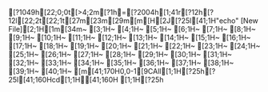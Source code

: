 [?1049h[22;0;0t[>4;2m[?1h=[?2004h[1;41r[?12h[?12l[22;2t[22;1t[27m[23m[29m[m[H[2J[?25l[41;1H"echo" [New File][2;1H[1m[34m~                                                                                                                                                                                          [3;1H~                                                                                                                                                                                          [4;1H~                                                                                                                                                                                          [5;1H~                                                                                                                                                                                          [6;1H~                                                                                                                                                                                          [7;1H~                                                                                                                                                                                          [8;1H~                                                                                                                                                                                          [9;1H~                                                                                                                                                                                          [10;1H~                                                                                                                                                                                          [11;1H~                                                                                                                                                                                          [12;1H~                                                                                                                                                                                          [13;1H~                                                                                                                                                                                          [14;1H~                                                                                                                                                                                          [15;1H~                                                                                                                                                                                          [16;1H~                                                                                                                                                                                          [17;1H~                                                                                                                                                                                          [18;1H~                                                                                                                                                                                          [19;1H~                                                                                                                                                                                          [20;1H~                                                                                                                                                                                          [21;1H~                                                                                                                                                                                          [22;1H~                                                                                                                                                                                          [23;1H~                                                                                                                                                                                          [24;1H~                                                                                                                                                                                          [25;1H~                                                                                                                                                                                          [26;1H~                                                                                                                                                                                          [27;1H~                                                                                                                                                                                          [28;1H~                                                                                                                                                                                          [29;1H~                                                                                                                                                                                          [30;1H~                                                                                                                                                                                          [31;1H~                                                                                                                                                                                          [32;1H~                                                                                                                                                                                          [33;1H~                                                                                                                                                                                          [34;1H~                                                                                                                                                                                          [35;1H~                                                                                                                                                                                          [36;1H~                                                                                                                                                                                          [37;1H~                                                                                                                                                                                          [38;1H~                                                                                                                                                                                          [39;1H~                                                                                                                                                                                          [40;1H~                                                                                                                                                                                          [m[41;170H0,0-1[9CAll[1;1H[?25h[?25l[41;160Hcd[1;1H[41;160H  [1;1H[?25h